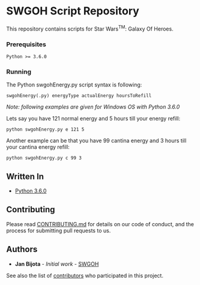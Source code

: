 # SWGOH Script Repository
This repository contains scripts for Star Wars<sup>TM</sup>: Galaxy Of Heroes.

### Prerequisites
```
Python >= 3.6.0
```

### Running
The Python swgohEnergy.py script syntax is following:
```
swgohEnergy(.py) energyType actualEnergy hoursToRefill
```

*Note: following examples are given for Windows OS with Python 3.6.0*

Lets say you have 121 normal energy and 5 hours till your energy refill:
```
python swgohEnergy.py e 121 5
```

Another example can be that you have 99 cantina energy and 3 hours till your cantina energy refill:
```
python swgohEnergy.py c 99 3
```

## Written In
* [Python 3.6.0](https://docs.python.org/3/)

## Contributing
Please read [CONTRIBUTING.md](https://github.com/botisko/SWGOH/blob/master/CONTRIBUTING.md) for details on our code of conduct, and the process for submitting pull requests to us.

## Authors
* **Jan Bijota** - *Initial work* - [SWGOH](https://github.com/botisko/SWGOH/)

See also the list of [contributors](https://github.com/botisko/SWGOH/contributors) who participated in this project.
